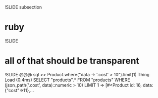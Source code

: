 !SLIDE subsection
# ruby

!SLIDE
# all of that should be transparent

!SLIDE
    @@@ sql
    >> Product.where("data -> '.cost' > 10").limit(1)
      Thing Load (0.4ms)
      SELECT "products".*
      FROM "products" WHERE
       (json_path('.cost', data)::numeric > 10)
      LIMIT 1
    => [#<Product id: 16, data: {"cost"=>11},…


